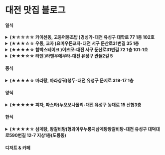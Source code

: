 # 대전 맛집 블로그


#### 일식

<details>
  <summary><b>(★☆☆☆☆ 카이센동, 고등어봉초밥 )경성가-대전 유성구 대학로 77 1층 102호</b></summary>
  <div markdown="1">
    <ul>
      <li> 밥이 상당히 질다. 회는 맛있지만, 회는 맛없기 어렵다. The rice is very tough. The sashimi is tasty, but it's hard for it to be not delicious. </li>
      <img src="./asset/photo.jpeg" width=70%>
      <img src="./asset/photo1.jpeg" width=70%>
    </ul>
  </div>
</details>

<details>
  <summary><b>(★★★☆☆ 우동, 교자 )요미우돈교자-대전 서구 둔산로31번길 35 1층</b></summary>
  <div markdown="1">
    <ul>
      <li> 우동과 같이 나오는 소스 모두 맛이 보통이었다. 만두는 맛있었으나, 비비고 왕교자와 맛이 비슷하다. 만약 이 식당이 집과 가까우면 한두번 가겠지만, 그렇지 않다면 가지 않을 것이다. The taste of the udon and its sauce was average. The dumplings were good, but their taste was similar to Bibigo's large dumplings. If this restaurant were close to my home, I would go there occasionally; otherwise, I would not.</li>
      <img src="./asset/imgimg.jpeg" width=70%>
      <img src="./asset/imgimg2.jpeg" width=70%>
      <img src="./asset/imgimg3.jpeg" width=70%>
    </ul>
  </div>
</details>

<details>
  <summary><b>(★★★★☆ 함박스테이크 )이츠모-대전 서구 둔산로31번길 72 1층 101-1호</b></summary>
  <div markdown="1">
    <ul>
      <li>한국에서 먹어본 함박중 맛있는 편이었다. 하지만  나는 함박 싫어한다.</li>
      <img src="./asset/meat1.jpeg" width=70%>
      <img src="./asset/meat2.jpeg" width=70%>
      <img src="./asset/meat3.jpeg" width=70%>
    </ul>
  </div>
</details>

<details>
  <summary><b>(★★★☆☆ 라멘 )라멘우에무라-대전 유성구 관들2길 5</b></summary>
  <div markdown="1">
    <ul>
      <li>평범한 탄탄멘, 마제소바, 그리고 라멘. 하지만 양은 많다.</li>
      <img src="./asset/ramen.jpeg" width=70%>
      <img src="./asset/ramen2.jpeg" width=70%>
      <img src="./asset/ramen3.jpeg" width=70%>
    </ul>
  </div>
</details>

#### 중식

<details>
  <summary><b>(★★★★☆ 마라탕, 마라샹궈)청두-대전 유성구 문지로 319-17 1층</b></summary>
  <div markdown="1">
    <ul>
      <li>마라샹궈하면 딱 떠오르는 그 맛. 한국에서 먹어본 마라샹궈중 3위 안에 든다. 나머지 메뉴들도 맛있어서 술먹으로 가면 좋을것 같다.</li>
      <img src="./asset/mara.jpeg" width=70%>
      <img src="./asset/mara2.jpeg" width=70%>
    </ul>
  </div>
</details>

#### 양식

<details>
  <summary><b>(★★★★★ 피자, 파스타)누오보나폴리-대전 유성구 농대로 15 신협3층</b></summary>
  <div markdown="1">
    <ul>
      <li>-태어나서 먹은 음식중 가장 맛있었음. (하지만 주변 친구들중 많은 사람들이 짜다는 평가가 많았음. 참고바람). The food I've had here is the most delicious I've ever tasted in my life. However, it's worth noting that many of my friends found the dishes to be too salty. </li>
      <img src="./asset/pizza.jpeg" width=70%>
    </ul>
  </div>
</details>

#### 한식

<details>
  <summary><b>(★★★★☆ 삼계탕, 왕갈비탕)형과아우누룽지삼계탕왕갈비탕-대전 유성구 대덕대로590번길 12-7 지상1층(도룡동)</b></summary>
  <div markdown="1">
    <ul>
      <li> 삼계탕맛이 다 거기서 거기긴 한데, 실망스러운 삼계탕 맛은 아니다.</li>
      <img src="./asset/kic.jpeg" width=70%>
    </ul>
  </div>
</details>

#### 디저트 & 카페

